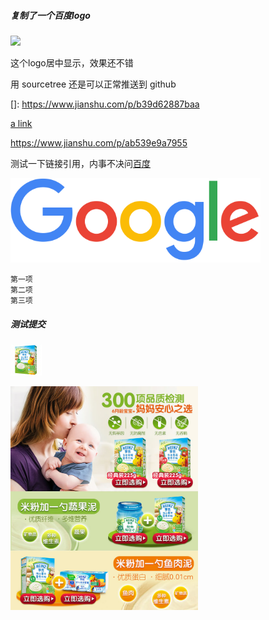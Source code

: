 ##### 复制了一个百度logo

<img width='300' src='https://tva1.sinaimg.cn/large/006tNbRwly1garejx5yt2j30f0076dg4.jpg'/>

这个logo居中显示，效果还不错

用 sourcetree 还是可以正常推送到 github



[]: https://www.jianshu.com/p/b39d62887baa

[a link](https://www.jianshu.com/p/ab539e9a7955)

<https://www.jianshu.com/p/ab539e9a7955>



测试一下链接引用，内事不决问[百度][baidu]



[baidu]: http://baidu.com	"百度"
<img width='400' src='assets/googlelogo_color_272x92dp.png'/>




```
第一项
第二项
第三项
```

##### 测试提交

![small_1](assets/small_1-8636737.jpg)

<img width='300' src='assets/detail_1.jpg'>


